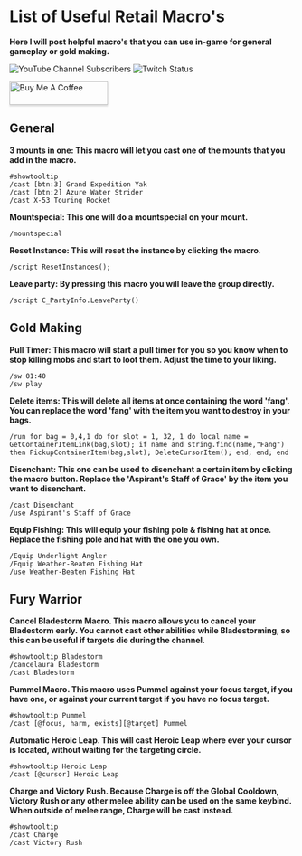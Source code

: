# List of Useful Retail Macro's
**Here I will post helpful macro's that you can use in-game for general gameplay or gold making.**

![YouTube Channel Subscribers](https://img.shields.io/youtube/channel/subscribers/UCY_LsfkMQS--TVMvGl90rNA?style=social)
![Twitch Status](https://img.shields.io/twitch/status/xscarlife?style=social)

<a href="https://www.buymeacoffee.com/xscarlife" target="_blank"><img src="https://www.buymeacoffee.com/assets/img/custom_images/orange_img.png" alt="Buy Me A Coffee" style="height: 41px !important;width: 174px !important;box-shadow: 0px 3px 2px 0px rgba(190, 190, 190, 0.5) !important;-webkit-box-shadow: 0px 3px 2px 0px rgba(190, 190, 190, 0.5) !important;" ></a>

## General

**3 mounts in one: This macro will let you cast one of the mounts that you add in the macro.**
```
#showtooltip
/cast [btn:3] Grand Expedition Yak
/cast [btn:2] Azure Water Strider
/cast X-53 Touring Rocket
```

**Mountspecial: This one will do a mountspecial on your mount.**
```
/mountspecial
```

**Reset Instance: This will reset the instance by clicking the macro.**
```
/script ResetInstances();
```

**Leave party: By pressing this macro you will leave the group directly.**
```
/script C_PartyInfo.LeaveParty()
```

## Gold Making

**Pull Timer: This macro will start a pull timer for you so you know when to stop killing mobs and start to loot them. Adjust the time to your liking.**
```
/sw 01:40
/sw play
```

**Delete items: This will delete all items at once containing the word 'fang'. You can replace the word 'fang' with the item you want to destroy in your bags.**
```
/run for bag = 0,4,1 do for slot = 1, 32, 1 do local name = GetContainerItemLink(bag,slot); if name and string.find(name,"Fang") then PickupContainerItem(bag,slot); DeleteCursorItem(); end; end; end
```

**Disenchant: This one can be used to disenchant a certain item by clicking the macro button. Replace the 'Aspirant's Staff of Grace' by the item you want to disenchant.**
```
/cast Disenchant
/use Aspirant's Staff of Grace
```

**Equip Fishing: This will equip your fishing pole & fishing hat at once. Replace the fishing pole and hat with the one you own.**
```
/Equip Underlight Angler
/Equip Weather-Beaten Fishing Hat
/use Weather-Beaten Fishing Hat
```

## Fury Warrior

**Cancel Bladestorm Macro. This macro allows you to cancel your Bladestorm early. You cannot cast other abilities while Bladestorming, so this can be useful if targets die during the channel.**
```
#showtooltip Bladestorm
/cancelaura Bladestorm
/cast Bladestorm
```

**Pummel Macro. This macro uses Pummel against your focus target, if you have one, or against your current target if you have no focus target.**
```
#showtooltip Pummel
/cast [@focus, harm, exists][@target] Pummel
```

**Automatic Heroic Leap. This will cast Heroic Leap where ever your cursor is located, without waiting for the targeting circle.**
```
#showtooltip Heroic Leap
/cast [@cursor] Heroic Leap
```

**Charge and Victory Rush. Because Charge is off the Global Cooldown, Victory Rush or any other melee ability can be used on the same keybind. When outside of melee range, Charge will be cast instead.**
```
#showtooltip
/cast Charge
/cast Victory Rush
```
